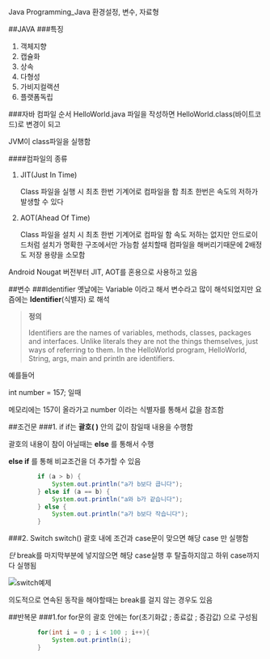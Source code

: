 Java Programming_Java 환경설정, 변수, 자료형	

##JAVA
###특징
1. 객체지향
2. 캡슐화
3. 상속
4. 다형성
5. 가비지컬랙션
6. 플랫폼독립

###자바 컴파일 순서
HelloWorld.java 파일을 작성하면 HelloWorld.class(바이트코드)로 변경이 되고 

JVM이 class파일을 실행함

####컴파일의 종류

1. JIT(Just In Time)

	Class 파일을 실행 시 최초 한번 기계어로 컴파일을 함 최초 한번은 속도의 저하가 발생할 수 있다

2. AOT(Ahead Of Time)

	Class 파일을 설치 시 최초 한번 기계어로 컴파일 함 속도 저하는 없지만 안드로이드처럼 설치가 명확한 구조에서만 가능함
	설치할때 컴파일을 해버리기때문에 2배정도 저장 용량을 소모함
	
Android Nougat 버전부터 JIT, AOT를 혼용으로 사용하고 있음


##변수
###Identifier
옛날에는 Variable 이라고 해서 변수라고 많이 해석되었지만 요즘에는 **Identifier**(식별자) 로 해석

> **정의**
> 
> Identifiers are the names of variables, methods, classes, packages and interfaces. Unlike literals they are not the things themselves, just ways of referring to them. In the HelloWorld program, HelloWorld, String, args, main and println are identifiers.

예를들어 

int number = 157; 일때

메모리에는 157이 올라가고 number 이라는 식별자를 통해서 값을 참조함


##조건문
###1. if
if는 **괄호(  )** 안의 값이 참일때 내용을 수행함

괄호의 내용이 참이 아닐때는 **else** 를 통해서 수행


**else if** 를 통해 비교조건을 더 추가할 수 있음

```java
		if (a > b) {
			System.out.println("a가 b보다 큽니다");
		} else if (a == b) {
			System.out.println("a와 b가 같습니다");
		} else {
			System.out.println("a가 b보다 작습니다");
		}
```


###2. Switch 
switch() 괄호 내에 조건과 case문이 맞으면 해당 case 만 실행함 

*단* break를 마지막부분에 넣지않으면 해당 case실행 후 탈출하지않고 하위 case까지 다 실행됨 



![switch예제](http://img.c4learn.com/2012/03/How-Switch-Case-works-in-Java-Programming-language.jpg)

의도적으로 연속된 동작을 해야할때는 break를 걸지 않는 경우도 있음

##반복문
###1.for
for문의 괄호 안에는 
for(초기화값 ; 종료값 ; 증감값) 으로 구성됨


```java
		for(int i = 0 ; i < 100 ; i++){
			System.out.println(i);
		}
```

